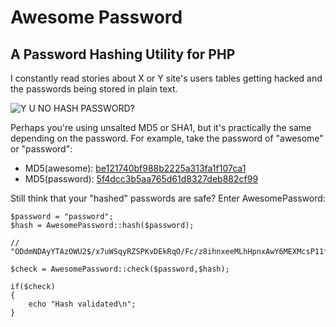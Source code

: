 # Awesome Password

## A Password Hashing Utility for PHP

I constantly read stories about X or Y site's users tables getting hacked and the passwords being stored in plain text.

![Y U NO HASH PASSWORD?](http://i.imgur.com/mucsL.jpg)

Perhaps you're using unsalted MD5 or SHA1, but it's practically the same depending on the password. For example, take the password of "awesome" or "password": 

- MD5(awesome): [be121740bf988b2225a313fa1f107ca1](http://www.md5-lookup.com/index.php?q=be121740bf988b2225a313fa1f107ca1)
- MD5(password): [5f4dcc3b5aa765d61d8327deb882cf99](http://www.md5-lookup.com/index.php?q=5f4dcc3b5aa765d61d8327deb882cf99)

Still think that your "hashed" passwords are safe? Enter AwesomePassword:

```
$password = "password";
$hash = AwesomePassword::hash($password);

// "ODdmNDAyYTAzOWU2$/x7uWSqyRZSPKvDEkRqO/Fc/z8ihnxeeMLhHpnxAwY6MEXMcsP11fu3.Dtm/UIYuJyi8fYvTzMVtwEvyvSJzF/";

$check = AwesomePassword::check($password,$hash);

if($check)
{
	echo "Hash validated\n";
}
```